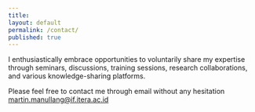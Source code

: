 ```yaml
---
title:
layout: default
permalink: /contact/
published: true
---
```


I enthusiastically embrace opportunities to voluntarily share my expertise through seminars, discussions, training sessions, research collaborations, and various knowledge-sharing platforms.

Please feel free to contact me through email without any hesitation [martin.manullang@if.itera.ac.id](mailto:martin.manullang@ieee.org)